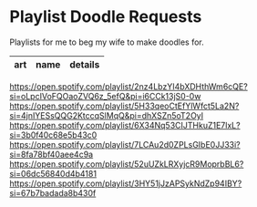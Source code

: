 # Playlist Doodle Requests

Playlists for me to beg my wife to make doodles for.

art|name|details
---|---|---
https://open.spotify.com/playlist/2nz4LbzYI4bXDHthWm6cQE?si=oLpcIVoFQOaoZVQ6z_5efQ&pi=i6CCk13jS0-0w
https://open.spotify.com/playlist/5H33qeoCtEfYlWfct5La2N?si=4jnIYESsQQG2KtccqSlMqQ&pi=dhXSZn5oT2OyI
https://open.spotify.com/playlist/6X34Nq53CIJTHkuZ1E7lxL?si=3b0f40c68e5b43c0
https://open.spotify.com/playlist/7LCAu2d0ZPLsGIbE0JJ33i?si=8fa78bf40aee4c9a
https://open.spotify.com/playlist/52uUZkLRXyjcR9MoprbBL6?si=06dc56840d4b4181
https://open.spotify.com/playlist/3HY51jJzAPSykNdZp94IBY?si=67b7badada8b430f
